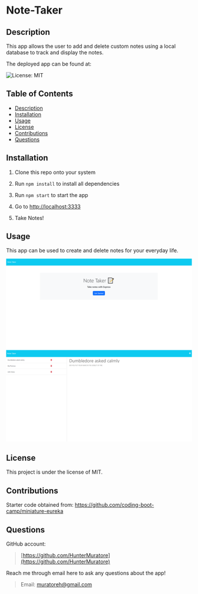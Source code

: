 # Note-Taker

## Description

This app allows the user to add and delete custom notes using a local database to track and display the notes.

The deployed app can be found at:
>

![License: MIT](https://img.shields.io/badge/License-MIT-yellow.svg)

## Table of Contents

- [Description](#description)
- [Installation](#installation)
- [Usage](#usage)
- [License](#license)
- [Contributions](#contributions)
- [Questions](#questions)

## Installation

1. Clone this repo onto your system

2. Run `npm install` to install all dependencies

3. Run `npm start` to start the app

4. Go to <http://localhost:3333>

5. Take Notes!

## Usage

This app can be used to create and delete notes for your everyday life.

![Note Taker App Home Page](./img/homepage.png)
![Note Taker App Note Page](./img/notepage.png)

## License

This project is under the license of MIT.

## Contributions

Starter code obtained from: <https://github.com/coding-boot-camp/miniature-eureka>

## Questions

GitHub account:

>[https://github.com/HunterMuratore](https://github.com/HunterMuratore)

Reach me through email here to ask any questions about the app!

>Email: [muratoreh@gmail.com](mailto:muratoreh@gmail.com)
